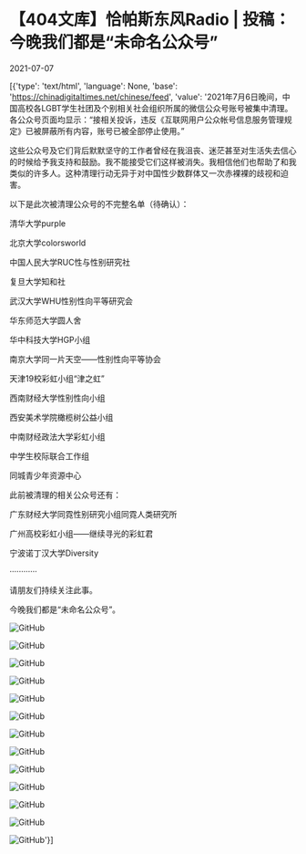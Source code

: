 # 【404文库】恰帕斯东风Radio | 投稿：今晚我们都是“未命名公众号”

2021-07-07

[{'type': 'text/html', 'language': None, 'base': 'https://chinadigitaltimes.net/chinese/feed', 'value': '2021年7月6日晚间，中国高校各LGBT学生社团及个别相关社会组织所属的微信公众号账号被集中清理。各公众号页面均显示：“接相关投诉，违反《互联网用户公众帐号信息服务管理规定》已被屏蔽所有内容，账号已被全部停止使用。”

这些公众号及它们背后默默坚守的工作者曾经在我沮丧、迷茫甚至对生活失去信心的时候给予我支持和鼓励。我不能接受它们这样被消失。我相信他们也帮助了和我类似的许多人。这种清理行动无异于对中国性少数群体又一次赤裸裸的歧视和迫害。

以下是此次被清理公众号的不完整名单（待确认）：

清华大学purple

北京大学colorsworld

中国人民大学RUC性与性别研究社

复旦大学知和社

武汉大学WHU性别性向平等研究会

华东师范大学圆人舍

华中科技大学HGP小组

南京大学同一片天空——性别性向平等协会

天津19校彩虹小组“津之虹”

西南财经大学性别性向小组

西安美术学院橄榄树公益小组

中南财经政法大学彩虹小组

中学生校际联合工作组

同城青少年资源中心

此前被清理的相关公众号还有：

广东财经大学同霓性别研究小组同霓人类研究所

广州高校彩虹小组——继续寻光的彩虹君

宁波诺丁汉大学Diversity

············

请朋友们持续关注此事。

今晚我们都是“未命名公众号”。

![GitHub](https://chinadigitaltimes.net/chinese/files/2021/07/post-667957-60e4bf8730699.)

![GitHub](https://chinadigitaltimes.net/chinese/files/2021/07/post-667957-60e4bf88b7521.)

![GitHub](https://chinadigitaltimes.net/chinese/files/2021/07/post-667957-60e4bf8a6cf2e.)

![GitHub](https://chinadigitaltimes.net/chinese/files/2021/07/post-667957-60e4bf8ba6cdc.)

![GitHub](https://chinadigitaltimes.net/chinese/files/2021/07/post-667957-60e4bf8d3683f.)

![GitHub](https://chinadigitaltimes.net/chinese/files/2021/07/post-667957-60e4bf8ebada2.)

![GitHub](https://chinadigitaltimes.net/chinese/files/2021/07/post-667957-60e4bf904987b.)

![GitHub](https://chinadigitaltimes.net/chinese/files/2021/07/post-667957-60e4bf9182132.)

![GitHub](https://chinadigitaltimes.net/chinese/files/2021/07/post-667957-60e4bf9182132.)

![GitHub](https://chinadigitaltimes.net/chinese/files/2021/07/post-667957-60e4bf931186c.)

![GitHub](https://chinadigitaltimes.net/chinese/files/2021/07/post-667957-60e4bf9495185.)

![GitHub](https://chinadigitaltimes.net/chinese/files/2021/07/post-667957-60e4bf95cf397.)

![GitHub](https://chinadigitaltimes.net/chinese/files/2021/07/post-667957-60e4bf97aa74e.)'}]